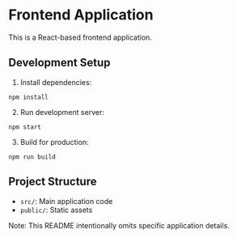# Frontend Application

This is a React-based frontend application.

## Development Setup

1. Install dependencies:
```
npm install
```

2. Run development server:
```
npm start
```

3. Build for production:
```
npm run build
```

## Project Structure

- `src/`: Main application code
- `public/`: Static assets

Note: This README intentionally omits specific application details.
